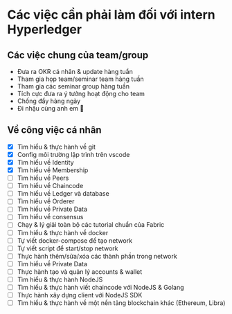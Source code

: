 # Các việc cần phải làm đối với intern Hyperledger

## Các việc chung của team/group

- Đưa ra OKR cá nhân & update hàng tuần
- Tham gia họp team/seminar team hàng tuần
- Tham gia các seminar group hàng tuần
- Tích cực đưa ra ý tưởng hoạt động cho team
- Chống đẩy hàng ngày
- Đi nhậu cùng anh em 🍺

## Về công việc cá nhân

- [x] Tìm hiểu & thực hành về git
- [x] Config môi trường lập trình trên vscode
- [X] Tìm hiểu về Identity
- [X] Tìm hiểu về Membership
- [ ] Tìm hiểu về Peers
- [ ] Tìm hiểu về Chaincode
- [ ] Tìm hiểu về Ledger và database
- [ ] Tìm hiểu về Orderer
- [ ] Tìm hiểu về Private Data
- [ ] Tìm hiểu về consensus
- [ ] Chạy & lý giải toàn bộ các tutorial chuẩn của Fabric
- [ ] Tìm hiểu & thực hành về docker
- [ ] Tự viết docker-compose để tạo network
- [ ] Tự viết script để start/stop network
- [ ] Thực hành thêm/sửa/xóa các thành phần trong network
- [ ] Tìm hiểu về Private Data
- [ ] Thực hành tạo và quản lý accounts & wallet
- [ ] Tìm hiểu & thực hành NodeJS
- [ ] Tìm hiểu & thực hành viết chaincode với NodeJS & Golang
- [ ] Thực hành xây dựng client với NodeJS SDK
- [ ] Tìm hiểu & thực hành về một nền tảng blockchain khác (Ethereum, Libra)
